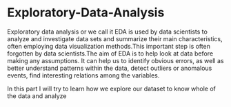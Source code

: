 # Exploratory-Data-Analysis
  Exploratory data analysis or  we call it EDA is used by data scientists to analyze and investigate data sets and summarize their main characteristics, often employing data visualization methods.This important step is often forgotten by data scientists.The aim of EDA is to help look at data before making any assumptions. It can help us to  identify obvious errors, as well as better understand patterns within the data, detect outliers or anomalous events, find interesting relations among the variables.


In this part I will try to learn how we explore our dataset to know whole of the data and analyze 
